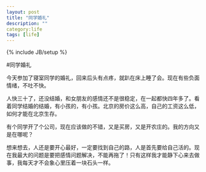 ```yaml
---
layout: post
title: "同学婚礼"
description: ""
category:life 
tags: [life]
---
```

{% include JB/setup %}

#同学婚礼

今天参加了寝室同学的婚礼，回来后头有点疼，就趴在床上睡了会。现在有些负面情绪，不吐不快。

人快三十了，还没结婚，和女朋友的感情还不是很稳定，在一起都快四年多了。看着同学结婚的结婚，有小孩的，有小孩。北京的房价这么高，自己的工资这么低，如何才能在北京生存。

有个同学开了个公司，现在应该做的不错，又是买房，又是开农庄的。我的方向又是在哪呢？

想来想去，人还是要开心最好，一定要找到自己的路，人是首先要给自己活的。现在我最大的问题是要把感情问题解决，不能再拖了！只有这样我才能静下心来去做事，我每天才不会象心里压着一块石头一样。